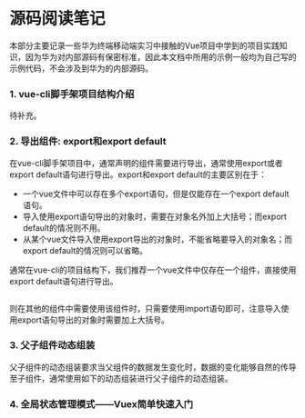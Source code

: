   # 源码阅读笔记

  本部分主要记录一些华为终端移动端实习中接触的Vue项目中学到的项目实践知识，因为华为对内部源码有保密标准，因此本文档中所用的示例一般均为自己写的示例代码，不会涉及到华为的内部源码。
  
  ### 1. vue-cli脚手架项目结构介绍
  待补充。
  
  ### 2. 导出组件: export和export default
  在vue-cli脚手架项目中，通常声明的组件需要进行导出，通常使用export或者export default语句进行导出。export和export default的主要区别在于：
  + 一个vue文件中可以存在多个export语句，但是仅能存在一个export default语句。
  + 导入使用export语句导出的对象时，需要在对象名外加上大括号；而export default的情况则不用。
  + 从某个vue文件导入使用export导出的对象时，不能省略要导入的对象名；而export default的情况则可以省略。
  
  通常在vue-cli的项目结构下，我们推荐一个vue文件中仅存在一个组件，直接使用export default语句进行导出。
  
  ```
  
  ```
  
  则在其他的组件中需要使用该组件时，只需要使用import语句即可，注意导入使用export语句导出的对象时需要加上大括号。
  
  
  ### 3. 父子组件动态组装
  父子组件的动态组装要求当父组件的数据发生变化时，数据的变化能够自然的传导至子组件，通常使用如下的动态组装进行父子组件的动态组装。
  
  
  
  
  ### 4. 全局状态管理模式——Vuex简单快速入门
  
  
  
  
